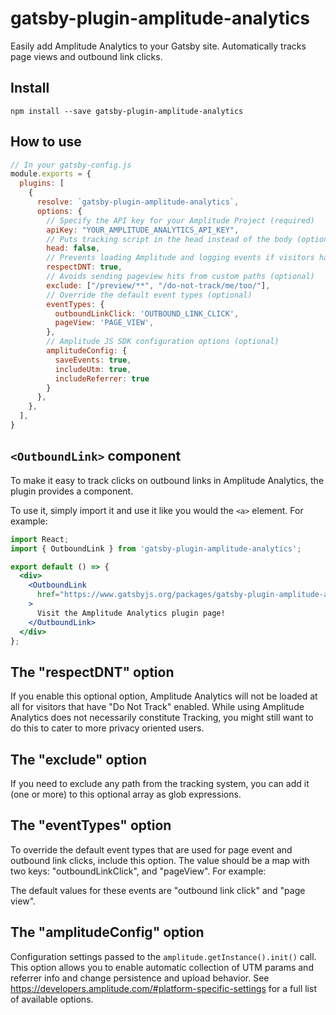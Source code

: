 # gatsby-plugin-amplitude-analytics

Easily add Amplitude Analytics to your Gatsby site. Automatically tracks page views and outbound link clicks.

## Install

`npm install --save gatsby-plugin-amplitude-analytics`

## How to use

```javascript
// In your gatsby-config.js
module.exports = {
  plugins: [
    {
      resolve: `gatsby-plugin-amplitude-analytics`,
      options: {
        // Specify the API key for your Amplitude Project (required)
        apiKey: "YOUR_AMPLITUDE_ANALYTICS_API_KEY",
        // Puts tracking script in the head instead of the body (optional)
        head: false,
        // Prevents loading Amplitude and logging events if visitors have "Do Not Track" enabled (optional)
        respectDNT: true,
        // Avoids sending pageview hits from custom paths (optional)
        exclude: ["/preview/**", "/do-not-track/me/too/"],
        // Override the default event types (optional)
        eventTypes: {
          outboundLinkClick: 'OUTBOUND_LINK_CLICK',
          pageView: 'PAGE_VIEW',
        },
        // Amplitude JS SDK configuration options (optional)
        amplitudeConfig: {
          saveEvents: true,
          includeUtm: true,
          includeReferrer: true
        }
      },
    },
  ],
}
```

## `<OutboundLink>` component

To make it easy to track clicks on outbound links in Amplitude Analytics,
the plugin provides a component.

To use it, simply import it and use it like you would the `<a>` element. For example:

```jsx
import React;
import { OutboundLink } from 'gatsby-plugin-amplitude-analytics';

export default () => {
  <div>
    <OutboundLink
      href="https://www.gatsbyjs.org/packages/gatsby-plugin-amplitude-analytics/"
    >
      Visit the Amplitude Analytics plugin page!
    </OutboundLink>
  </div>
};
```

## The "respectDNT" option

If you enable this optional option, Amplitude Analytics will not be loaded at all for visitors that have "Do Not Track" enabled. While using Amplitude Analytics does not necessarily constitute Tracking, you might still want to do this to cater to more privacy oriented users.

## The "exclude" option

If you need to exclude any path from the tracking system, you can add it (one or more) to this optional array as glob expressions.

## The "eventTypes" option

To override the default event types that are used for page event and outbound link clicks, include this option. The value should be a map with two keys: "outboundLinkClick", and "pageView". For example:

The default values for these events are "outbound link click" and "page view".

## The "amplitudeConfig" option

Configuration settings passed to the `amplitude.getInstance().init()` call. This option allows you to enable automatic collection of UTM params and referrer info and change persistence and upload behavior. See https://developers.amplitude.com/#platform-specific-settings for a full list of available options.

